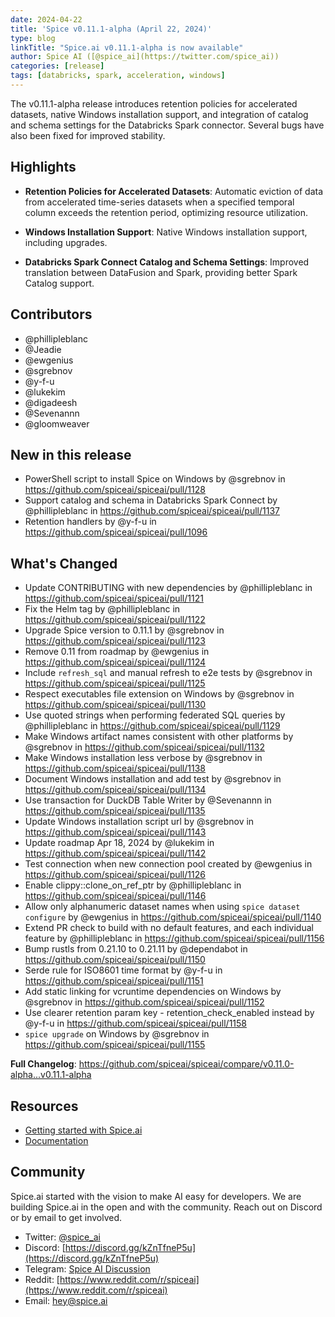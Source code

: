 ```yaml
---
date: 2024-04-22
title: 'Spice v0.11.1-alpha (April 22, 2024)'
type: blog
linkTitle: "Spice.ai v0.11.1-alpha is now available"
author: Spice AI ([@spice_ai](https://twitter.com/spice_ai))
categories: [release]
tags: [databricks, spark, acceleration, windows]
---
```


The v0.11.1-alpha release introduces retention policies for accelerated datasets, native Windows installation support, and integration of catalog and schema settings for the Databricks Spark connector. Several bugs have also been fixed for improved stability.

## Highlights

- **Retention Policies for Accelerated Datasets**: Automatic eviction of data from accelerated time-series datasets when a specified temporal column exceeds the retention period, optimizing resource utilization.

- **Windows Installation Support**: Native Windows installation support, including upgrades.

- **Databricks Spark Connect Catalog and Schema Settings**: Improved translation between DataFusion and Spark, providing better Spark Catalog support.

## Contributors

- @phillipleblanc
- @Jeadie
- @ewgenius
- @sgrebnov
- @y-f-u
- @lukekim
- @digadeesh
- @Sevenannn
- @gloomweaver

## New in this release

- PowerShell script to install Spice on Windows by @sgrebnov in https://github.com/spiceai/spiceai/pull/1128
- Support catalog and schema in Databricks Spark Connect by @phillipleblanc in https://github.com/spiceai/spiceai/pull/1137
- Retention handlers by @y-f-u in https://github.com/spiceai/spiceai/pull/1096

## What's Changed

- Update CONTRIBUTING with new dependencies by @phillipleblanc in https://github.com/spiceai/spiceai/pull/1121
- Fix the Helm tag by @phillipleblanc in https://github.com/spiceai/spiceai/pull/1122
- Upgrade Spice version to 0.11.1 by @sgrebnov in https://github.com/spiceai/spiceai/pull/1123
- Remove 0.11 from roadmap by @ewgenius in https://github.com/spiceai/spiceai/pull/1124
- Include `refresh_sql` and manual refresh to e2e tests by @sgrebnov in https://github.com/spiceai/spiceai/pull/1125
- Respect executables file extension on Windows by @sgrebnov in https://github.com/spiceai/spiceai/pull/1130
- Use quoted strings when performing federated SQL queries by @phillipleblanc in https://github.com/spiceai/spiceai/pull/1129
- Make Windows artifact names consistent with other platforms by @sgrebnov in https://github.com/spiceai/spiceai/pull/1132
- Make Windows installation less verbose by @sgrebnov in https://github.com/spiceai/spiceai/pull/1138
- Document Windows installation and add test by @sgrebnov in https://github.com/spiceai/spiceai/pull/1134
- Use transaction for DuckDB Table Writer by @Sevenannn in https://github.com/spiceai/spiceai/pull/1135
- Update Windows installation script url by @sgrebnov in https://github.com/spiceai/spiceai/pull/1143
- Update roadmap Apr 18, 2024 by @lukekim in https://github.com/spiceai/spiceai/pull/1142
- Test connection when new connection pool created by @ewgenius in https://github.com/spiceai/spiceai/pull/1126
- Enable clippy::clone_on_ref_ptr by @phillipleblanc in https://github.com/spiceai/spiceai/pull/1146
- Allow only alphanumeric dataset names when using `spice dataset configure` by @ewgenius in https://github.com/spiceai/spiceai/pull/1140
- Extend PR check to build with no default features, and each individual feature by @phillipleblanc in https://github.com/spiceai/spiceai/pull/1156
- Bump rustls from 0.21.10 to 0.21.11 by @dependabot in https://github.com/spiceai/spiceai/pull/1150
- Serde rule for ISO8601 time format by @y-f-u in https://github.com/spiceai/spiceai/pull/1151
- Add static linking for vcruntime dependencies on Windows by @sgrebnov in https://github.com/spiceai/spiceai/pull/1152
- Use clearer retention param key - retention_check_enabled instead by @y-f-u in https://github.com/spiceai/spiceai/pull/1158
- `spice upgrade` on Windows by @sgrebnov in https://github.com/spiceai/spiceai/pull/1155

**Full Changelog**: https://github.com/spiceai/spiceai/compare/v0.11.0-alpha...v0.11.1-alpha

## Resources

- [Getting started with Spice.ai](https://docs.spiceai.org/getting-started/)
- [Documentation](https://docs.spiceai.org/)

## Community

Spice.ai started with the vision to make AI easy for developers. We are building Spice.ai in the open and with the community. Reach out on Discord or by email to get involved.

- Twitter: [@spice_ai](https://twitter.com/spice_ai)
- Discord: [https://discord.gg/kZnTfneP5u](https://discord.gg/kZnTfneP5u)
- Telegram: [Spice AI Discussion](https://t.me/spiceaichat)
- Reddit: [https://www.reddit.com/r/spiceai](https://www.reddit.com/r/spiceai)
- Email: [hey@spice.ai](mailto:hey@spice.ai)
